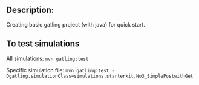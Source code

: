 ## **Description**:
Creating basic gatling project (with java) for quick start.

## **To test simulations**

All simulations: `mvn gatling:test`

Specific simulation file: `mvn gatling:test -Dgatling.simulationClass=simulations.starterkit.No3_SimplePostwithGet`
